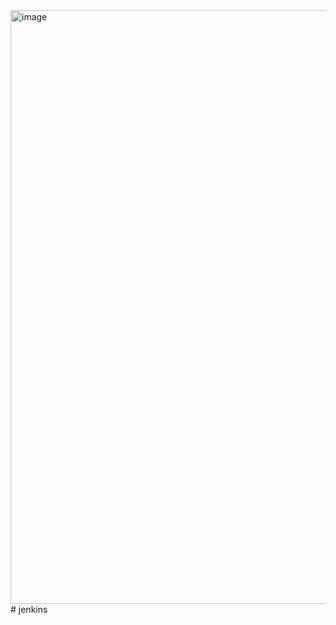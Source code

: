 <img width="950" alt="image" src="https://github.com/eemankhaled/jenkins/assets/161209853/1a058f1d-768f-4ef1-8604-16ed1500dd0e">
# jenkins
